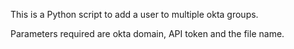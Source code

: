 This is a Python script to add a user to multiple okta groups.

Parameters required are okta domain, API token and the file name.
